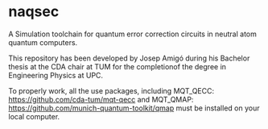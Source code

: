 # naqsec
 A Simulation toolchain for quantum error correction circuits in neutral atom quantum computers.

 This repository has been developed by Josep Amigó during his Bachelor thesis at the CDA chair at TUM for the completionof the degree in Engineering Physics at UPC.

 To properly work, all the use packages, including MQT_QECC:
 https://github.com/cda-tum/mqt-qecc
 and MQT_QMAP:
 https://github.com/munich-quantum-toolkit/qmap
 must be installed on your local computer.
